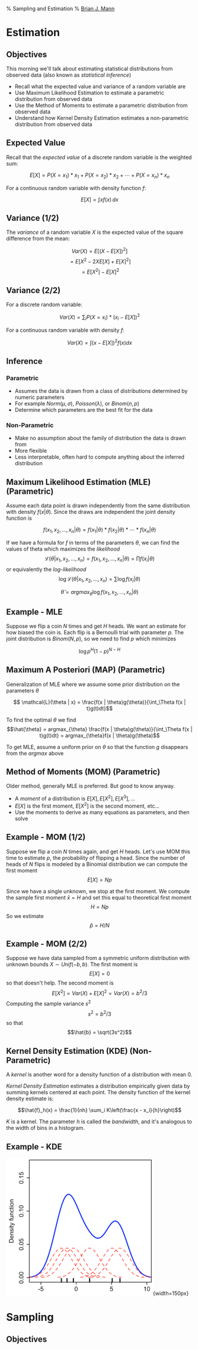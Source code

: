 % Sampling and Estimation
% [Brian J. Mann](brian.mann@galvanize.com)

# Estimation

## Objectives

This morning we'll talk about estimating statistical distributions from observed data (also known as *statistical inference*)

* Recall what the expected value and variance of a random variable are
* Use Maximum Likelihood Estimation to estimate a parametric distribution from observed data
* Use the Method of Moments to estimate a parametric distribution from observed data
* Understand how Kernel Density Estimation estimates a non-parametric distribution from observed data

## Expected Value

Recall that the *expected value* of a discrete random variable is the weighted sum:

$$E[X] = P(X = x_1) * x_1 + P(X = x_2) * x_2 + \cdots + P(X = x_n) * x_n$$

For a continuous random variable with density function $f$:

$$E[X] = \int xf(x) \, dx$$

## Variance (1/2)

The *variance* of a random variable $X$ is the expected value of the square difference from the mean:

$$Var(X) = E[(X - E[X])^2]$$ $$= E[X^2 - 2XE[X] + E[X]^2]$$ $$= E[X^2] - E[X]^2$$

## Variance (2/2)

For a discrete random variable:

$$Var(X) = \sum_i P(X = x_i) * (x_i - E[X])^2$$

For a continuous random variable with density $f$:

$$Var(X) = \int (x - E[X])^2 f(x) dx$$

## Inference

### Parametric

* Assumes the data is drawn from a class of distributions determined by numeric parameters
* For example $Norm(\mu, \sigma)$, $Poisson(\lambda)$, or $Binom(n, p)$
* Determine which parameters are the best fit for the data

### Non-Parametric

* Make no assumption about the family of distribution the data is drawn from
* More flexible
* Less interpretable, often hard to compute anything about the inferred distribution

## Maximum Likelihood Estimation (MLE) (Parametric)

Assume each data point is drawn independently from the same distribution with density $f(x | \theta)$. Since the draws are independent the joint density function is

$$ f(x_1, x_2, \ldots, x_n | \theta) = f(x_1 | \theta) * f(x_2 | \theta) * \cdots * f(x_n | \theta)$$

If we have a formula for $f$ in terms of the parameters $\theta$, we can find the values of theta which maximizes the *likelihood* $$\mathcal{L}(\theta | x_1, x_2, \ldots, x_n) = f(x_1, x_2, \ldots, x_n | \theta) = \prod f(x_i | \theta)$$ or equivalently the *log-likelihood* $$\log \mathcal{L}(\theta | x_1, x_2, \ldots, x_n) = \sum \log f(x_i | \theta)$$

$$\hat{\theta} = argmax_\theta \log f(x_1, x_2, \ldots, x_n | \theta)$$

## Example - MLE

Suppose we flip a coin $N$ times and get $H$ heads. We want an estimate for how biased the coin is. Each flip is a Bernoulli trial with parameter $p$. The joint distribution is $Binom(N, p)$, so we need to find $p$ which minimizes

$$\log p^H(1-p)^{N-H}$$

## Maximum A Posteriori (MAP) (Parametric)

Generalization of MLE where we assume some prior distribution on the parameters $\theta$

$$ \mathcal{L}(\theta | x) = \frac{f(x | \theta)g(\theta)}{\int_\Theta f(x | t)g(t)dt}$$

To find the optimal $\theta$ we find $$\hat{\theta} = argmax_{\theta} \frac{f(x | \theta)g(\theta)}{\int_\Theta f(x | t)g(t)dt} = argmax_{\theta}f(x | \theta)g(\theta)$$

To get MLE, assume a uniform prior on $\theta$ so that the function $g$ disappears from the $argmax$ above


## Method of Moments (MOM) (Parametric)

Older method, generally MLE is preferred. But good to know anyway.

* A *moment* of a distribution is $E[X], E[X^2], E[X^3], \ldots$
* $E[X]$ is the first moment, $E[X^2]$ is the second moment, etc...
* Use the moments to derive as many equations as parameters, and then solve

## Example - MOM (1/2)

Suppose we flip a coin $N$ times again, and get $H$ heads. Let's use MOM this time to estimate $p$, the probability of flipping a head. Since the number of heads of $N$ flips is modeled by a Binomial distribution we can compute the first moment $$E[X] = Np$$

Since we have a single unknown, we stop at the first moment. We compute the sample first moment $\bar{x} = H$ and set this equal to theoretical first moment $$H = Np$$ So we estimate $$\hat{p} = H/N$$

## Example - MOM (2/2)

Suppose we have data sampled from a symmetric uniform distribution with unknown bounds $X \sim Unif(-b, b)$. The first moment is $$E[X] = 0$$ so that doesn't help. The second moment is $$E[X^2] = Var(X) + E[X]^2 = Var(X) = b^2/3$$ Computing the sample variance $s^2$ $$s^2 = b^2/3$$ so that $$\hat{b} = \sqrt{3s^2}$$

## Kernel Density Estimation (KDE) (Non-Parametric)

A *kernel* is another word for a density function of a distribution with mean 0.

*Kernel Density Estimation* estimates a distribution empirically given data by summing kernels centered at each point. The density function of the kernel density estimate is:

$$\hat{f}_h(x) = \frac{1}{nh} \sum_i K\left(\frac{x - x_i}{h}\right)$$

$K$ is a kernel. The parameter $h$ is called the *bandwidth*, and it's analogous to the width of bins in a histogram.


## Example - KDE

![KDE for $x_1 = -2.1$, $x_2 = -1.3$, $x_3 = -0.4$, $x_4 = 1.9$, $x_5 = 5.1$, $x_6 = 6.2$](../images/KDE.png){width=150px}

# Sampling

## Objectives
